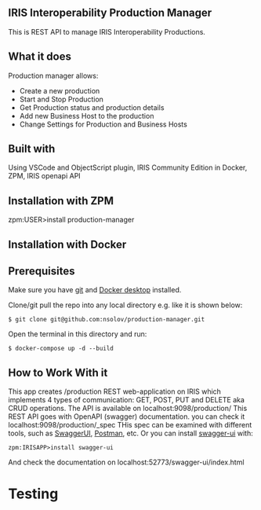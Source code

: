 ## IRIS Interoperability Production Manager
This is REST API to manage IRIS Interoperability Productions.


## What it does
Production manager allows:
* Create a new production
* Start and Stop Production
* Get Production status and production details
* Add new Business Host to the production
* Change Settings for Production and Business Hosts

## Built with
Using VSCode and ObjectScript plugin, IRIS Community Edition in Docker, ZPM, IRIS openapi API

## Installation with ZPM

zpm:USER>install production-manager

## Installation with Docker

## Prerequisites
Make sure you have [git](https://git-scm.com/book/en/v2/Getting-Started-Installing-Git) and [Docker desktop](https://www.docker.com/products/docker-desktop) installed.


Clone/git pull the repo into any local directory e.g. like it is shown below:

```
$ git clone git@github.com:nsolov/production-manager.git
```

Open the terminal in this directory and run:

```
$ docker-compose up -d --build
```

## How to Work With it

This app creates /production REST web-application on IRIS which implements 4 types of communication: GET, POST, PUT and DELETE aka CRUD operations. 
The API is available on localhost:9098/production/
This REST API goes with  OpenAPI (swagger) documentation. you can check it localhost:9098/production/_spec
THis spec can be examined with different tools, such as [SwaggerUI](https://swagger.io/tools/swagger-ui/), [Postman](postman.com), etc.
Or you can install [swagger-ui](https://openexchange.intersystems.com/package/iris-web-swagger-ui) with:
```
zpm:IRISAPP>install swagger-ui
``` 
And check the documentation on localhost:52773/swagger-ui/index.html


# Testing 
